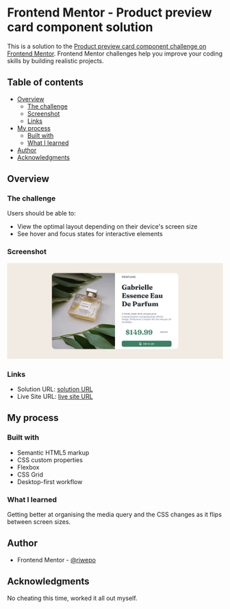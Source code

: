 # Frontend Mentor - Product preview card component solution

This is a solution to the [Product preview card component challenge on Frontend Mentor](https://www.frontendmentor.io/challenges/product-preview-card-component-GO7UmttRfa). Frontend Mentor challenges help you improve your coding skills by building realistic projects.

## Table of contents

- [Overview](#overview)
  - [The challenge](#the-challenge)
  - [Screenshot](#screenshot)
  - [Links](#links)
- [My process](#my-process)
  - [Built with](#built-with)
  - [What I learned](#what-i-learned)
- [Author](#author)
- [Acknowledgments](#acknowledgments)

## Overview

### The challenge

Users should be able to:

- View the optimal layout depending on their device's screen size
- See hover and focus states for interactive elements

### Screenshot

![](./screenshot/screenshot.png?raw=true)

### Links

- Solution URL: [solution URL](https://github.com/riwepo/fem-product-preview-card-component)
- Live Site URL: [live site URL](https://riwepo.github.io/fem-product-preview-card-component/)

## My process

### Built with

- Semantic HTML5 markup
- CSS custom properties
- Flexbox
- CSS Grid
- Desktop-first workflow

### What I learned

Getting better at organising the media query and the CSS changes as it flips between screen sizes.

## Author

- Frontend Mentor - [@riwepo](https://www.frontendmentor.io/profile/yourusername)

## Acknowledgments

No cheating this time, worked it all out myself.
